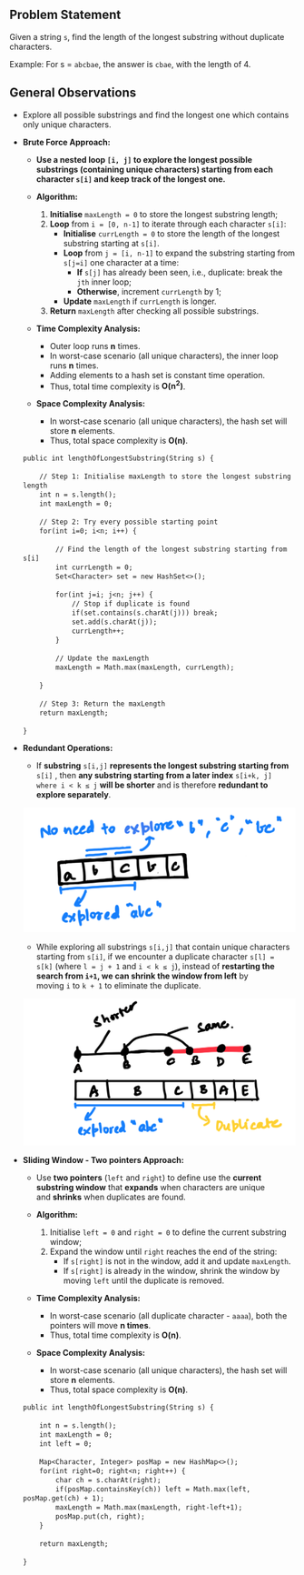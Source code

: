 ## Problem Statement

Given a string `s`, find the length of the longest substring without duplicate characters.

Example: For s = `abcbae`, the answer is `cbae`, with the length of 4.

## General Observations

- Explore all possible substrings and find the longest one which contains only unique  characters.

- **Brute Force Approach:** 
    
	- **Use a nested loop `[i, j]` to explore the longest possible substrings (containing unique characters) starting from each character `s[i]` and keep track of the longest one.**
    
	- **Algorithm:**
		1. **Initialise** `maxLength = 0` to store the longest substring length;
		2. **Loop** from `i = [0, n-1]` to iterate through each character `s[i]`:
			- **Initialise** `currLength = 0` to store the length of the longest substring starting at `s[i]`.
			- **Loop** from `j = [i, n-1]` to expand the substring starting from `s[j=i]` one character at a time:
				- **If** `s[j]` has already been seen, i.e., duplicate: break the `jth` inner loop;
				- **Otherwise**, increment `currLength` by 1;
			- **Update** `maxLength` if `currLength` is longer.
		3. **Return** `maxLength` after checking all possible substrings.  

	- **Time Complexity Analysis:**
		- Outer loop runs **n** times.
		- In worst-case scenario (all unique characters), the inner loop runs **n** times.
		- Adding elements to a hash set is constant time operation.
		- Thus, total time complexity is **O(n<sup>2</sup>)**. 

	- **Space Complexity Analysis:**
		- In worst-case scenario (all unique characters), the hash set will store **n** elements.
		- Thus, total space complexity is **O(n)**.


	```
	public int lengthOfLongestSubstring(String s) {
	
		// Step 1: Initialise maxLength to store the longest substring length
		int n = s.length();
		int maxLength = 0;
			
		// Step 2: Try every possible starting point
		for(int i=0; i<n; i++) {

			// Find the length of the longest substring starting from s[i]
			int currLength = 0;
			Set<Character> set = new HashSet<>();
				
			for(int j=i; j<n; j++) {
				// Stop if duplicate is found
				if(set.contains(s.charAt(j))) break;
				set.add(s.charAt(j));
				currLength++;	
			}

			// Update the maxLength
			maxLength = Math.max(maxLength, currLength);
			
		}

		// Step 3: Return the maxLength 
		return maxLength;
		
	}
	```

- **Redundant Operations:** 

	- If **substring** `s[i,j]` **represents the longest substring starting from** `s[i]` , then **any substring starting from a later index** `s[i+k, j] where i < k ≤ j` **will be shorter** and is therefore **redundant to explore separately**.

	![image1](longest_substring_1.png)

	- While exploring all substrings `s[i,j]` that contain unique characters starting from `s[i]`, if we encounter a duplicate character `s[l] = s[k]` (where `l = j + 1` and `i < k ≤ j`), instead of **restarting the search from `i+1`, we can shrink the window from left** by moving `i` to `k + 1` to eliminate the duplicate. 

	![image2](longest_substring_2.png)

- **Sliding Window - Two pointers Approach:**

	- Use **two pointers** (`left` and `right`) to define use the **current substring window** that **expands** when characters are unique and **shrinks** when duplicates are found.

	- **Algorithm:**
		1. Initialise `left = 0` and `right = 0` to define the current substring window;
		2. Expand the window until `right` reaches the end of the string:
		    - If `s[right]` is not in the window, add it and update `maxLength`.
		    - If `s[right]` is already in the window, shrink the window by moving `left` until the duplicate is removed.

	- **Time Complexity Analysis:**
		- In worst-case scenario (all duplicate character - `aaaa`), both the pointers will move **n times**.
		- Thus, total time complexity is **O(n)**.

	- **Space Complexity Analysis:**
		- In worst-case scenario (all unique characters), the hash set will store **n** elements.
		- Thus, total space complexity is **O(n)**.


	```
	public int lengthOfLongestSubstring(String s) {
	
		int n = s.length();
		int maxLength = 0;
		int left = 0;

		Map<Character, Integer> posMap = new HashMap<>();
		for(int right=0; right<n; right++) {
			char ch = s.charAt(right);
			if(posMap.containsKey(ch)) left = Math.max(left, posMap.get(ch) + 1);
			maxLength = Math.max(maxLength, right-left+1);
			posMap.put(ch, right);
		}

		return maxLength;
		
	}
	```
